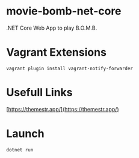 # movie-bomb-net-core
.NET Core Web App to play B.O.M.B.

# Vagrant Extensions
```
vagrant plugin install vagrant-notify-forwarder
```

# Usefull Links

[https://themestr.app/](https://themestr.app/)

# Launch

```
dotnet run
```
